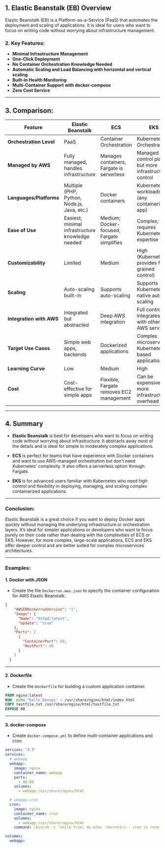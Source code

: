 
## 1. **Elastic Beanstalk (EB) Overview**

Elastic Beanstalk (EB) is a Platform-as-a-Service (PaaS) that automates the deployment and scaling of applications. It is ideal for users who want to focus on writing code without worrying about infrastructure management.

### 2. Key Features:

- **Minimal Infrastructure Management**
- **One-Click Deployment**
- **No Container Orchestration Knowledge Needed**
- **Automatic Scaling and Load Balancing with horizontal and vertical scaling**
- **Built-in Health Monitoring**
- **Multi-Container Support with docker-compose**
- **Zero Cost Service**

---

## 3. **Comparison:**

| Feature                  | **Elastic Beanstalk**                    | **ECS**                              | **EKS**                               |
|--------------------------|------------------------------------------|--------------------------------------|---------------------------------------|
| **Orchestration Level**   | PaaS                                     | Container Orchestration              | Kubernetes Orchestration              |
| **Managed by AWS**        | Fully managed, handles infrastructure    | Manages containers, Fargate is serverless | Managed control plane, but more infrastructure control |
| **Languages/Platforms**   | Multiple (PHP, Python, Node.js, Java, etc.) | Docker containers                    | Kubernetes workloads (any containerized app) |
| **Ease of Use**           | Easiest; minimal infrastructure knowledge needed | Medium; Docker-focused, Fargate simplifies | Complex; requires Kubernetes expertise |
| **Customizability**       | Limited                                  | Medium                               | High (Kubernetes provides fine-grained control) |
| **Scaling**               | Auto-scaling built-in                    | Supports auto-scaling                | Supports Kubernetes-native auto-scaling |
| **Integration with AWS**  | Integrated but abstracted                | Deep AWS integration                 | Full control, integrates with other AWS services |
| **Target Use Cases**      | Simple web apps, backends                | Dockerized applications              | Complex microservices, Kubernetes-based applications |
| **Learning Curve**        | Low                                      | Medium                               | High                                  |
| **Cost**                  | Cost-effective for simple apps           | Flexible, Fargate removes EC2 management | Can be expensive, more infrastructure overhead |

---

##  4. **Summary**

- **Elastic Beanstalk** is best for developers who want to focus on writing code without worrying about infrastructure. It abstracts away most of the details and is ideal for simple to moderately complex applications.
  
- **ECS** is perfect for teams that have experience with Docker containers and want to use AWS-managed orchestration but don’t need Kubernetes’ complexity. It also offers a serverless option through Fargate.

- **EKS** is for advanced users familiar with Kubernetes who need high control and flexibility in deploying, managing, and scaling complex containerized applications.

---

### Conclusion:
Elastic Beanstalk is a great choice if you want to deploy Docker apps quickly without managing the underlying infrastructure or orchestration layers. It’s ideal for simpler applications or developers who want to focus purely on their code rather than dealing with the complexities of ECS or EKS. However, for more complex, large-scale applications, ECS and EKS offer deeper control and are better suited for complex microservices architectures.

---

### Examples:

#### 1. Docker with JSON
- Create the file `Dockerrun.aws.json` to specify the container configuration for AWS Elastic Beanstalk.


```json
{
    "AWSEBDockerrunVersion": "1",
    "Image": {
      "Name": "httpd:latest",
      "Update": "true"
    },
    "Ports": [
      {
        "ContainerPort": 80,
        "HostPort": 80
      }
    ]
  }
  ```
---

#### 2. Dockerfile
- Create the `Dockerfile` for building a custom application container.

```dockerfile
FROM nginx:latest
RUN  echo "hello Devops" > /usr/share/nginx/html/index.html
COPY testfile.txt /usr/share/nginx/html/testfile.txt
EXPOSE 80

```
---

#### 3. docker-compose
- Create `docker-compose.yml` to define multi-container applications and cron
```yaml
version: "3.3"
services:
  # webapp
  webapp:
    image: nginx
    container_name: webapp
    ports:
      - 80:80
    volumes: 
      - webapp:/usr/share/nginx/html

  # webapp-cron
  cron:
    image: nginx
    container_name: cron
    volumes: 
      - webapp:/usr/share/nginx/html
    command: /bin/sh -c "while true; do echo '<br><h1>|-- cron is running --|</h1>' >> /usr/share/nginx/html/index.html ; sleep 60; done"

volumes:
  webapp:

```
